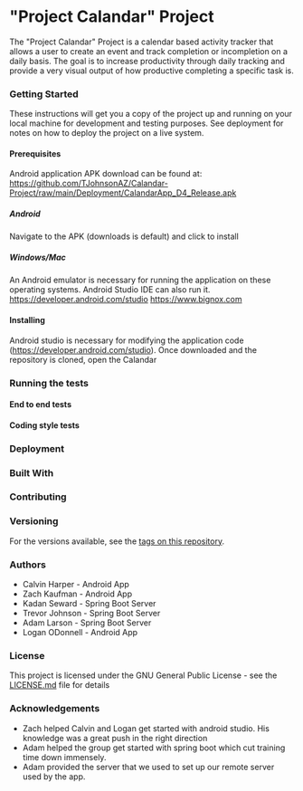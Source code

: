 # "Project Calandar" Project
The "Project Calandar" Project is a calendar based activity tracker that allows a user to create an event and track completion or incompletion on a daily basis. The goal is to increase productivity through daily tracking and provide a very visual output of how productive completing a specific task is.

### Getting Started
These instructions will get you a copy of the project up and running on your local machine for development and testing purposes. See deployment for notes on how to deploy the project on a live system.

#### Prerequisites
Android application APK download can be found at:
https://github.com/TJohnsonAZ/Calandar-Project/raw/main/Deployment/CalandarApp_D4_Release.apk

##### Android
Navigate to the APK (downloads is default) and click to install

##### Windows/Mac 
An Android emulator is necessary for running the application on these operating systems. Android Studio IDE can also run it.
https://developer.android.com/studio
https://www.bignox.com

#### Installing
Android studio is necessary for modifying the application code (https://developer.android.com/studio). Once downloaded and the repository is cloned, open the Calandar 

### Running the tests

#### End to end tests

#### Coding style tests

### Deployment

### Built With

### Contributing

### Versioning
For the versions available, see the [tags on this repository](https://github.com/your/project/tags).

### Authors
  - Calvin Harper - Android App
  - Zach Kaufman - Android App
  - Kadan Seward - Spring Boot Server
  - Trevor Johnson - Spring Boot Server
  - Adam Larson - Spring Boot Server
  - Logan ODonnell - Android App

### License
This project is licensed under the GNU General Public License - see the [LICENSE.md](LICENSE.md) file for details

### Acknowledgements
   - Zach helped Calvin and Logan get started with android studio. His knowledge was a great push in the right direction
   - Adam helped the group get started with spring boot which cut training time down immensely.
   - Adam provided the server that we used to set up our remote server used by the app.
